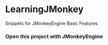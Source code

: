 LearningJMonkey
===============

Snippets for JMonkeyEngine Basic Features

<h3>Open this project with JMonkeyEngine</h3>

